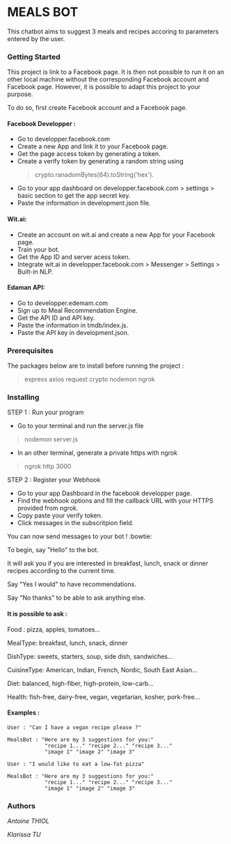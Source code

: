 # MEALS BOT

This chatbot aims to suggest 3 meals and recipes accoring to parameters entered by the user. 


### Getting Started 

This project is link to a Facebook page. It is then not possible to run it on an other local machine without the corresponding Facebook account and Facebook page.
However, it is possible to adapt this project to your purpose. 

To do so, first create Facebook account and a Facebook page.

#### Facebook Developper : 
- Go to developper.facebook.com
- Create a new App and link it to your Facebook page.
- Get the page access token by generating a token.
- Create a verify token by generating a random string using  
  >crypto.ranadomBytes(64).toString('hex').
- Go to your app dashboard on developper.facebook.com > settings > basic section to get the app secret key.
- Paste the information in development.json file.

#### Wit.ai:
- Create an account on wit.ai and create a new App for your Facebook page.
- Train your bot.
- Get the App ID and server acess token.
- Integrate wit.ai in developper.facebook.com > Messenger > Settings > Built-in NLP.

#### Edaman API:
- Go to developper.edemam.com
- Sign up to Meal Recommendation Engine.
- Get the API ID and API key.
- Paste the information in tmdb/index.js.
- Paste the API key in development.json.   

### Prerequisites

The packages below are to install before running the project :

>express
>axios
>request 
>crypto
>nodemon
>ngrok


### Installing

STEP 1 : Run your program

- Go to your terminal and run the server.js file 
> nodemon server.js

- In an other terminal, generate a private https with ngrok
> ngrok http 3000

STEP 2 : Register your Webhook

- Go to your app Dashboard in the facebook developper page.
- Find the webhook options and fill the callback URL with your HTTPS provided from ngrok.
- Copy paste your verify token.
- Click messages in the subscritpion field.

You can now send messages to your bot ! :bowtie:


To begin, say "Hello" to the bot.

It will ask you if you are interested in breakfast, lunch, snack or dinner recipes according to the current time. 

Say "Yes I would" to have recommendations.

Say "No thanks" to be able to ask anything else.

#### It is possible to ask :

Food : pizza, apples, tomatoes... 

MealType: breakfast, lunch, snack, dinner

DishType: sweets, starters, soup, side dish, sandwiches...

CuisineType: American, Indian, French, Nordic, South East Asian...

Diet: balanced, high-fiber, high-protein, low-carb...

Health: fish-free, dairy-free, vegan, vegetarian, kosher, pork-free...

#### Examples :

```
User : "Can I have a vegan recipe please ?"

MealsBot : "Here are my 3 suggestions for you:" 
            "recipe 1..." "recipe 2..." "recipe 3..."
            "image 1" "image 2" "image 3"

User : "I would like to eat a low-fat pizza"

MealsBot : "Here are my 3 suggestions for you:" 
            "recipe 1..." "recipe 2..." "recipe 3..."
            "image 1" "image 2" "image 3"
```

### Authors 

*Antoine THIOL* 

*Klarissa TU*  
